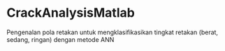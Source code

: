 # CrackAnalysisMatlab
Pengenalan pola retakan untuk mengklasifikasikan tingkat retakan (berat, sedang, ringan) dengan metode ANN 
